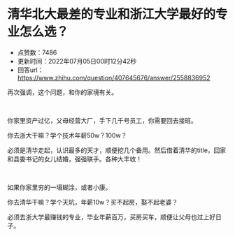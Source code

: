 # 清华北大最差的专业和浙江大学最好的专业怎么选？
- 点赞数：7486
- 更新时间：2022年07月05日00时12分42秒
- 回答url：https://www.zhihu.com/question/407645676/answer/2558836952
<body>
 <p data-pid="8-VO0hxz">再次强调，这个问题，和你的家境有关。</p>
 <p class="ztext-empty-paragraph"><br></p>
 <p data-pid="rrmuBjma">你家里资产过亿，父母经营大厂，手下几千号员工，你需要回去接班。</p>
 <p data-pid="LP2GN8FV">你去浙大干嘛？学个技术年薪50w？100w？</p>
 <p data-pid="tek302FS">必须是清华走起，认识最多的天才，顺便挖几个备用。然后借着清华的title，回家和县委书记的女儿结婚，强强联手。各种大丰收！</p>
 <p class="ztext-empty-paragraph"><br></p>
 <p data-pid="xfDVngsi">如果你家里穷的一塌糊涂，或者小康。</p>
 <p data-pid="m6yBKlwl">你去清华干嘛？学个天坑，年薪10w？买不起房，娶不起老婆？</p>
 <p data-pid="2VWWCTqA">必须去浙大学最赚钱的专业，毕业年薪百万，买房买车，顺便让父母也过上好日子。</p>
 <p></p>
</body>